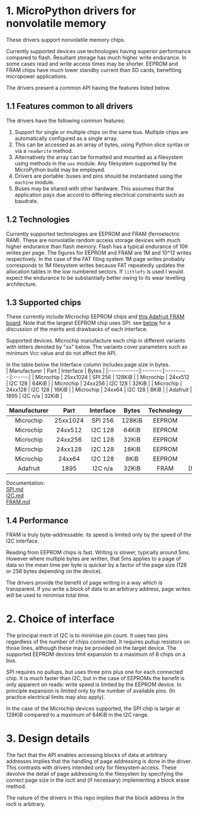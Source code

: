 # 1. MicroPython drivers for nonvolatile memory

These drivers support nonvolatile memory chips.

Currently supported devices use technologies having superior performance
compared to flash. Resultant storage has much higher write endurance. In some
cases read and write access times may be shorter. EEPROM and FRAM chips have
much lower standby current than SD cards, benefiting micropower applications.

The drivers present a common API having the features listed below.

## 1.1 Features common to all drivers

The drivers have the following common features:
 1. Support for single or multiple chips on the same bus. Multiple chips are
 automatically configured as a single array.
 2. This can be accessed as an array of bytes, using Python slice syntax or via
 a `readwrite` method.
 3. Alternatively the array can be formatted and mounted as a filesystem using
 methods in the `uos` module. Any filesystem supported by the MicroPython build
 may be employed.
 4. Drivers are portable: buses and pins should be instantiated using the
 `machine` module.
 5. Buses may be shared with other hardware. This assumes that the application
 pays due accord to differing electrical constraints such as baudrate.

## 1.2 Technologies

Currently supported technologies are EEPROM and FRAM (ferroelectric RAM). These
are nonvolatile random access storage devices with much higher endurance than
flash memory. Flash has a typical endurance of 10K writes per page. The figures
for EEPROM and FRAM are 1M and 10^12 writes respectively. In the case of the
FAT filing system 1M page writes probably corresponds to 1M filesystem writes
because FAT repeatedly updates the allocation tables in the low numbered
sectors. If `littlefs` is used I would expect the endurance to be substantially
better owing to its wear levelling architecture.

## 1.3 Supported chips

These currently include Microchip EEPROM chips and
[this Adafruit FRAM board](http://www.adafruit.com/product/1895). Note that the
largest EEPROM chip uses SPI: see [below](./README.md#2-choice-of-interface)
for a discussion of the merits and drawbacks of each interface.

Supported devices. Microchip manufacture each chip in different variants with
letters denoted by "xx" below. The variants cover parameters such as minimum
Vcc value and do not affect the API.

In the table below the Interface column includes page size in bytes.  
| Manufacturer | Part     | Interface | Bytes  |
|:------------:|:--------:|:---------:|:------:|
| Microchip    | 25xx1024 | SPI 256   | 128KiB |
| Microchip    | 24xx512  | I2C 128   |  64KiB |
| Microchip    | 24xx256  | I2C 128   |  32KiB |
| Microchip    | 24xx128  | I2C 128   |  16KiB |
| Microchip    | 24xx64   | I2C 128   |   8KiB |
| Adafruit     | 1895     | I2C n/a   |  32KiB |



| Manufacturer | Part     | Interface | Bytes  | Technology | Docs      |
|:------------:|:--------:|:---------:|:------:|:----------:|:---------:|
| Microchip    | 25xx1024 | SPI 256   | 128KiB |   EEPROM   | [SPI.md]  |
| Microchip    | 24xx512  | I2C 128   |  64KiB |   EEPROM   | [I2C.md]  |
| Microchip    | 24xx256  | I2C 128   |  32KiB |   EEPROM   | [I2C.md]  |
| Microchip    | 24xx128  | I2C 128   |  16KiB |   EEPROM   | [I2C.md]  |
| Microchip    | 24xx64   | I2C 128   |   8KiB |   EEPROM   | [I2C.md]  |
| Adafruit     | 1895     | I2C n/a   |  32KiB |   FRAM     | [FRAM.md] |

Documentation:  
[SPI.md](./spi/SPI.md)  
[I2C.md](./i2c/I2C.md)  
[FRAM.md](./fram/FRAM.md)  

## 1.4 Performance

FRAM is truly byte-addressable: its speed is limited only by the speed of the
I2C interface.

Reading from EEPROM chips is fast. Writing is slower, typically around 5ms.
However where multiple bytes are written, that 5ms applies to a page of data so
the mean time per byte is quicker by a factor of the page size (128 or 256
bytes depending on the device).

The drivers provide the benefit of page writing in a way which is transparent.
If you write a block of data to an arbitrary address, page writes will be used
to minimise total time.

# 2. Choice of interface

The principal merit of I2C is to minimise pin count. It uses two pins
regardless of the number of chips connected. It requires pullup resistors on
those lines, although these may be provided on the target device. The
supported EEPROM devices limit expansion to a maximum of 8 chips on a bus.

SPI requires no pullups, but uses three pins plus one for each connected chip.
It is much faster than I2C, but in the case of EEPROMs the benefit is only
apparent on reads: write speed is limited by the EEPROM device. In principle
expansion is limited only by the number of available pins. (In practice
electrical limits may also apply).

In the case of the Microchip devices supported, the SPI chip is larger at
128KiB compared to a maximum of 64KiB in the I2C range.

# 3. Design details

The fact that the API enables accessing blocks of data at arbitrary addresses
implies that the handling of page addressing is done in the driver. This
contrasts with drivers intended only for filesystem access. These devolve the
detail of page addressing to the filesystem by specifying the correct page size
in the ioctl and (if necessary) implementing a block erase method.

The nature of the drivers in this repo implies that the block address in the
ioctl is arbitrary.
